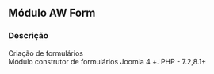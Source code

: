 <h2>Módulo AW Form</h2>
<h3>Descrição</h3>
<p>Criação de formulários<br>
Módulo construtor de formulários Joomla 4 +.
PHP - 7.2,8.1+
</p>

